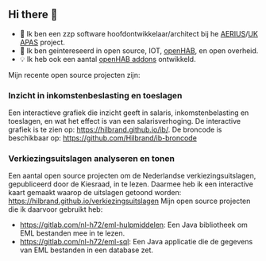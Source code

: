 ## Hi there 👋

- 🔭 Ik ben een zzp software hoofdontwikkelaar/architect bij he [AERIUS](http://www.aerius.nl)/[UK APAS](https://jncc.gov.uk/our-work/uk-air-pollution-assessment-service/) project.
- 👀 Ik ben geintereseerd in open source, IOT, [openHAB](https://openhab.org), en open overheid.
- 💡 Ik heb ook een aantal [openHAB addons](https://github.com/openhab/openhab-addons) ontwikkeld.
 
Mijn recente open source projecten zijn:

### Inzicht in inkomstenbeslasting en toeslagen

Een interactieve grafiek die inzicht geeft in salaris, inkomstenbelasting en toeslagen, en wat het effect is van een salarisverhoging.
De interactive grafiek is te zien op: https://hilbrand.github.io/ib/.
De broncode is beschikbaar op: https://github.com/Hilbrand/ib-broncode

### Verkiezingsuitslagen analyseren en tonen

Een aantal open source projecten om de Nederlandse verkiezingsuitslagen, gepubliceerd door de Kiesraad, in te lezen.
Daarmee heb ik een interactive kaart gemaakt waarop de uitslagen getoond worden: https://hilbrand.github.io/verkiezingsuitslagen
Mijn open source projecten die ik daarvoor gebruikt heb:
- https://gitlab.com/nl-h72/eml-hulpmiddelen: Een Java bibliotheek om EML bestanden mee in te lezen.
- https://gitlab.com/nl-h72/eml-sql: Een Java applicatie die de gegevens van EML bestanden in een database zet.
